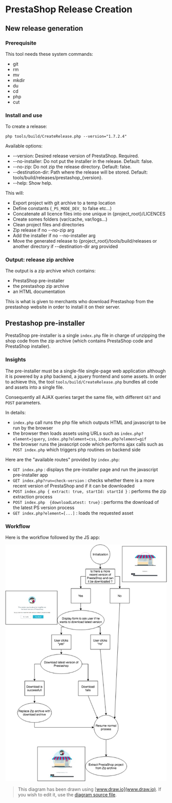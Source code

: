 # PrestaShop Release Creation

## New release generation

### Prerequisite

This tool needs these system commands:

- git
- rm
- mv
- mkdir
- du
- cd
- php
- cut

### Install and use

To create a release:

```
php tools/build/CreateRelease.php --version="1.7.2.4"
```

Available options:
* --version: Desired release version of PrestaShop. Required.
* --no-installer: Do not put the installer in the release. Default: false.
* --no-zip: Do not zip the release directory. Default: false.
* --destination-dir: Path where the release will be stored. Default: tools/build/releases/prestashop_{version}.
* --help: Show help.

This will:

* Export project with git archive to a temp location
* Define constants (`_PS_MODE_DEV_` to false etc...)
* Concatenate all licence files into one unique in {project_root}/LICENCES
* Create somes folders (var/cache, var/logs...)
* Clean project files and directories
* Zip release if no --no-zip arg
* Add the installer if no --no-installer arg
* Move the generated release to {project_root}/tools/build/releases or another directory if --destination-dir arg provided

### Output: release zip archive

The output is a zip archive which contains:
- PrestaShop pre-installer
- the prestashop zip archive
- an HTML documentation

This is what is given to merchants who download Prestashop from the prestashop website
in order to install it on their server.

## Prestashop pre-installer

PrestaShop pre-installer is a single `index.php` file in charge of unzipping the shop code from
the zip archive (which contains PrestaShop code and PrestaShop installer).

### Insights

The pre-installer must be a single-file single-page web application although it is powered by a php backend, a jquery
frontend and some assets. In order to achieve this, the tool `tools/build/CreateRelease.php` bundles
all code and assets into a single file.

Consequently all AJAX queries target the same file, with different `GET` and `POST` parameters.

In details:
- `index.php` call runs the php file which outputs HTML and javascript to be run by the browser
- the browser then loads assets using URLs such as `index.php?element=jquery`, `index.php?element=css`,
`index.php?element=gif`
- the browser runs the javascript code which performs ajax calls such as `POST index.php` which
triggers php routines on backend side


Here are the "available routes" provided by `index.php`:
- `GET index.php` : displays the pre-installer page and run the javascript pre-installer app
- `GET index.php?run=check-version` : checks whether there is a more recent version of PrestaShop and if it can be downloaded
- `POST index.php { extract: true, startId: startId }` : performs the zip extraction process
- `POST index.php  {downloadLatest: true}` : performs the download of the latest PS version process
- `GET index.php?element=[...]` : loads the requested asset

### Workflow

Here is the workflow followed by the JS app:

![Workflow diagram](pre-installer-diagram.jpg)

> This diagram has been drawn using [www.draw.io](www.draw.io). If you wish to edit it, use
the [diagram source file](https://github.com/PrestaShop/PrestaShop/blob/develop/tools/build/pre-installer-diagram-src.xml).
